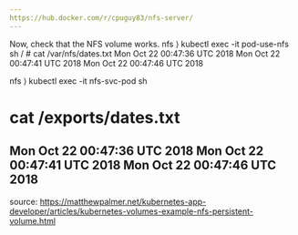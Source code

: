 ```yaml
---
https://hub.docker.com/r/cpuguy83/nfs-server/
---
```

Now, check that the NFS volume works.
nfs ⟩ kubectl exec -it pod-use-nfs sh
/ # cat /var/nfs/dates.txt
Mon Oct 22 00:47:36 UTC 2018
Mon Oct 22 00:47:41 UTC 2018
Mon Oct 22 00:47:46 UTC 2018



nfs ⟩ kubectl exec -it nfs-svc-pod sh
# cat /exports/dates.txt
Mon Oct 22 00:47:36 UTC 2018
Mon Oct 22 00:47:41 UTC 2018
Mon Oct 22 00:47:46 UTC 2018
---
source: https://matthewpalmer.net/kubernetes-app-developer/articles/kubernetes-volumes-example-nfs-persistent-volume.html